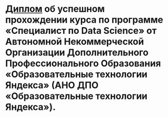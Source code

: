 # [Диплом](https://github.com/sx118828/Yandex-Practicum/blob/main/course%20results/%D0%97%D0%BE%D0%BB%D0%BE%D1%82%D1%83%D1%85%D0%B8%D0%BD%20%D0%A1%D0%B5%D1%80%D0%B3%D0%B5%D0%B9%20%D0%98%D0%B2%D0%B0%D0%BD%D0%BE%D0%B2%D0%B8%D1%87%20-%20%D0%BA%D1%83%D1%80%D1%81%20%D0%A1%D0%BF%D0%B5%D1%86%D0%B8%D0%B0%D0%BB%D0%B8%D1%81%D1%82%20%D0%BF%D0%BE%20Data%20Science.pdf) об успешном прохождении курса по программе «Специалист по Data Science» от Автономной Некоммерческой Организации Дополнительного Профессионального Образования «Образовательные технологии Яндекса» (АНО ДПО «Образовательные технологии Яндекса»).
